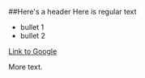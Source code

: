 ##Here's a header
Here is regular text

* bullet 1
* bullet 2

[Link to Google](http://www.google.com)

More text.

